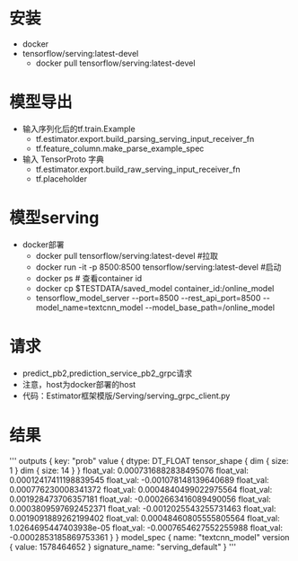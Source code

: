 # 安装
- docker
- tensorflow/serving:latest-devel
    - docker pull tensorflow/serving:latest-devel

# 模型导出
- 输入序列化后的tf.train.Example
    - tf.estimator.export.build_parsing_serving_input_receiver_fn
    - tf.feature_column.make_parse_example_spec
- 输入 TensorProto 字典
    - tf.estimator.export.build_raw_serving_input_receiver_fn
    - tf.placeholder
    
# 模型serving
- docker部署
    - docker pull tensorflow/serving:latest-devel #拉取
    - docker run -it -p 8500:8500 tensorflow/serving:latest-devel #启动  
    - docker ps  # 查看container id
    - docker cp $TESTDATA/saved_model  container_id:/online_model
    - tensorflow_model_server --port=8500 --rest_api_port=8500 --model_name=textcnn_model --model_base_path=/online_model
    
# 请求
- predict_pb2,prediction_service_pb2_grpc请求
- 注意，host为docker部署的host
- 代码：Estimator框架模版/Serving/serving_grpc_client.py


# 结果
'''
outputs {
  key: "prob"
  value {
    dtype: DT_FLOAT
    tensor_shape {
      dim {
        size: 1
      }
      dim {
        size: 14
      }
    }
    float_val: 0.0007316882838495076
    float_val: 0.00012417411198839545
    float_val: -0.001078148139640689
    float_val: 0.000776230008341372
    float_val: 0.0004840499022975564
    float_val: 0.001928473706357181
    float_val: -0.0002663416089490056
    float_val: 0.0003809597692452371
    float_val: -0.0012025543255731463
    float_val: 0.0019091889262199402
    float_val: 0.00048460805555805564
    float_val: 1.0264695447403938e-05
    float_val: -0.0007654627552255988
    float_val: -0.0002853185869753361
  }
}
model_spec {
  name: "textcnn_model"
  version {
    value: 1578464652
  }
  signature_name: "serving_default"
}
'''